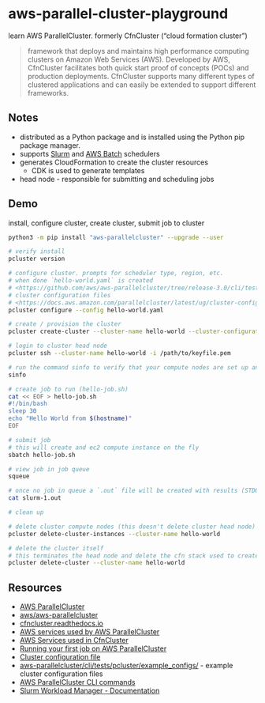# aws-parallel-cluster-playground

learn AWS ParallelCluster.  formerly CfnCluster (“cloud formation cluster”)

> framework that deploys and maintains high performance computing clusters on Amazon Web Services (AWS). Developed by AWS, CfnCluster facilitates both quick start proof of concepts (POCs) and production deployments. CfnCluster supports many different types of clustered applications and can easily be extended to support different frameworks.

## Notes

*  distributed as a Python package and is installed using the Python pip package manager.
* supports [Slurm](https://docs.aws.amazon.com/parallelcluster/latest/ug/slurm-workload-manager-v3.html) and [AWS Batch](https://docs.aws.amazon.com/parallelcluster/latest/ug/awsbatchcli-v3.html) schedulers
* generates CloudFormation to create the cluster resources
    * CDK is used to generate templates
* head node - responsible for submitting and scheduling jobs

## Demo

install, configure cluster, create cluster, submit job to cluster

```sh
python3 -m pip install "aws-parallelcluster" --upgrade --user

# verify install
pcluster version

# configure cluster. prompts for scheduler type, region, etc.
# when done `hello-world.yaml` is created
# <https://github.com/aws/aws-parallelcluster/tree/release-3.0/cli/tests/pcluster/example_configs> for example
# cluster configuration files
# <https://docs.aws.amazon.com/parallelcluster/latest/ug/cluster-configuration-file-v3.html> - configuration files spec
pcluster configure --config hello-world.yaml

# create / provision the cluster
pcluster create-cluster --cluster-name hello-world --cluster-configuration hello-world.yaml

# login to cluster head node
pcluster ssh --cluster-name hello-world -i /path/to/keyfile.pem

# run the command sinfo to verify that your compute nodes are set up and configured.
sinfo

# create job to run (hello-job.sh)
cat << EOF > hello-job.sh
#!/bin/bash
sleep 30
echo "Hello World from $(hostname)"
EOF

# submit job
# this will create and ec2 compute instance on the fly
sbatch hello-job.sh

# view job in job queue
squeue

# once no job in queue a `.out` file will be created with results (STDOUT)
cat slurm-1.out

# clean up

# delete cluster compute nodes (this doesn't delete cluster head node)
pcluster delete-cluster-instances --cluster-name hello-world

# delete the cluster itself
# this terminates the head node and delete the cfn stack used to create the cluster
pcluster delete-cluster --cluster-name hello-world
```

## Resources

- [AWS ParallelCluster](https://docs.aws.amazon.com/parallelcluster/latest/ug/what-is-aws-parallelcluster.html)
- [aws/aws-parallelcluster](https://github.com/aws/aws-parallelcluster)
- [cfncluster.readthedocs.io](https://cfncluster.readthedocs.io/en/latest/)
- [AWS services used by AWS ParallelCluster](https://docs.aws.amazon.com/parallelcluster/latest/ug/aws-services-v3.html)
- [AWS Services used in CfnCluster](https://cfncluster.readthedocs.io/en/latest/aws_services.html#aws-services)
- [Running your first job on AWS ParallelCluster](https://docs.aws.amazon.com/parallelcluster/latest/ug/tutorials-running-your-first-job-on-version-3.html)
- [Cluster configuration file](https://docs.aws.amazon.com/parallelcluster/latest/ug/cluster-configuration-file-v3.html)
- [aws-parallelcluster/cli/tests/pcluster/example_configs/](https://github.com/aws/aws-parallelcluster/tree/release-3.0/cli/tests/pcluster/example_configs) - example cluster configuration files
- [AWS ParallelCluster CLI commands](https://docs.aws.amazon.com/parallelcluster/latest/ug/commands-v3.html)
- [Slurm Workload Manager - Documentation](https://slurm.schedmd.com/documentation.html)